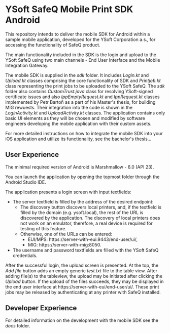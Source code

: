 # YSoft SafeQ Mobile Print SDK Android

This repository intends to deliver the mobile SDK for Android within a sample mobile application, developed for the YSoft Corporation a.s., for accessing the functionality of SafeQ product.

The main functionality included in the SDK is the login and upload to the YSoft SafeQ using two main channels - End User Interface and the Mobile Integration Gateway.

The mobile SDK is supplied in the *sdk* folder. It includes *Login.kt* and *Upload.kt* classes comprising the core functionality of SDK and *Printjob.kt* class representing the print jobs to be uploaded to the YSoft SafeQ. The *sdk* folder also contains *CustomTrust.java* class for resolving YSoft-signed certificate issues and also *IppEmptyRequest.kt* and *IppRequest.kt* classes implemented by Petr Bartoň as a part of his Master's thesis, for building MIG rewuests. Their integration into the code is shown in the *LoginActivity.kt* and *UploadActivity.kt* classes. The application contains only basic UI elements as they will be chosen and modified by software engineers developing the mobile application with their custom assets. 

For more detailed instructions on how to integrate the mobile SDK into your iOS application and utilize its functionality, see the bachelor's thesis... 


## User Experience
The minimal required version of Android is Marshmallow - 6.0 (API 23).

You can launch the application by opening the topmost folder through the Android Studio IDE. 

The application presents a login screen with input textfields:
  * The server textfield is filled by the address of the desired endpoint:
    * The discovery button discovers local printers, and, if the textfield is filled by the domain (e.g. ysoft.local), the rest of the URL is discovered by the application. The discovery of local printers does not work on an emulator, therefore, a real device is required for testing of this feature.
    * Otherwise, one of the URLs can be entered:
      * EUI/MPS: https://server-with-eui:9443/end-user/ui/,
      * MIG: https://server-with-mig:8050.
 * The username and password textfields are filled with the YSoft SafeQ credentials.
 
After the successful login, the upload screen is presented. At the top, the *Add file* button adds an empty generic *test.txt* file to the table view. After adding file(s) to the tableview, the upload may be initiated after clicking the *Upload* button. If the upload of the files succeeds, they may be displayed in the end user interface at https://server-with-eui/end-user/ui/. These print jobs may be released by authenticating at any printer with SafeQ installed.

## Developer Experience
For detailed information on the development with the mobile SDK see the *docs* folder.
